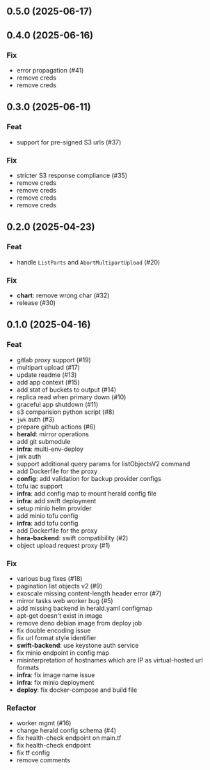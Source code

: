 ## 0.5.0 (2025-06-17)

## 0.4.0 (2025-06-16)

### Fix

- error propagation (#41)
- remove creds
- remove creds

## 0.3.0 (2025-06-11)

### Feat

- support for pre-signed S3 urls (#37)

### Fix

- stricter S3 response compliance (#35)
- remove creds
- remove creds
- remove creds
- remove creds

## 0.2.0 (2025-04-23)

### Feat

- handle `ListParts` and `AbortMultipartUpload` (#20)

### Fix

- **chart**: remove wrong char (#32)
- release (#30)

## 0.1.0 (2025-04-16)

### Feat

- gitlab proxy support (#19)
- multipart upload (#17)
- update readme (#13)
- add app context (#15)
- add stat of buckets to output (#14)
- replica read when primary down (#10)
- graceful app shutdown (#11)
- s3 comparision python script (#8)
- `jwk` auth (#3)
- prepare github actions (#6)
- **herald**: mirror operations
- add git submodule
- **infra**: multi-env-deploy
- jwk auth
- support additional query params for listObjectsV2 command
- add Dockerfile for the proxy
- **config**: add validation for backup provider configs
- tofu iac support
- **infra**: add config map to mount herald config file
- **infra**: add swift deployment
- setup minio helm provider
- add minio tofu config
- **infra**: add tofu config
- add Dockerfile for the proxy
- **hera-backend**: swift compatibility (#2)
- object upload request proxy (#1)

### Fix

- various bug fixes (#18)
- pagination list objects v2 (#9)
- exoscale missing content-length header error (#7)
- mirror tasks web worker bug (#5)
- add missing backend in herald.yaml configmap
- apt-get doesn't exist in image
- remove deno debian image from deploy job
- fix double encoding issue
- fix url format style identifier
- **swift-backend**: use keystone auth service
- fix minio endpoint in config map
- misinterpretation of hostnames which are IP as virtual-hosted url formats
- **infra**: fix image name issue
- **infra**: fix minio deployment
- **deploy**: fix docker-compose and build file

### Refactor

- worker mgmt (#16)
- change herald config schema (#4)
- fix health-check endpoint on main.tf
- fix health-check endpoint
- fix tf config
- remove comments
